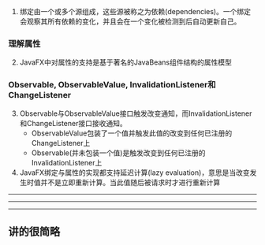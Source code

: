 1. 绑定由一个或多个源组成，这些源被称之为依赖(dependencies)。一个绑定会观察其所有依赖的变化，并且会在一个变化被检测到后自动更新自己。
### 理解属性
2. JavaFX中对属性的支持是基于著名的JavaBeans组件结构的属性模型
### Observable, ObservableValue, InvalidationListener和ChangeListener
3. Observable与ObservableValue接口触发改变通知，而InvalidationListener和ChangeListener接口接收通知。
    - ObservableValue包装了一个值并触发此值的改变到任何已注册的ChangeListener上
    - Observable(并未包装一个值)是触发改变到任何已注册的InvalidationListener上
4. JavaFX绑定与属性的实现都支持延迟计算(lazy evaluation)，意思是当改变发生时值并不是立即重新计算。当此值随后被请求时才进行重新计算 


---
---
---
## 讲的很简略